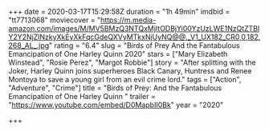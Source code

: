 +++
date = 2020-03-17T15:29:58Z
duration = "1h 49min"
imdbid = "tt7713068"
moviecover = "https://m.media-amazon.com/images/M/MV5BMzQ3NTQxMjItODBjYi00YzUzLWE1NzQtZTBlY2Y2NjZlNzkyXkEyXkFqcGdeQXVyMTkxNjUyNQ@@._V1_UX182_CR0,0,182,268_AL_.jpg"
rating = "6.4"
slug = "Birds of Prey And the Fantabulous Emancipation of One Harley Quinn 2020"
stars = ["Mary Elizabeth Winstead", "Rosie Perez", "Margot Robbie"]
story = "After splitting with the Joker, Harley Quinn joins superheroes Black Canary, Huntress and Renee Montoya to save a young girl from an evil crime lord."
tags = ["Action", "Adventure", "Crime"]
title = "Birds of Prey: And the Fantabulous Emancipation of One Harley Quinn "
trailer = "https://www.youtube.com/embed/D0MapbII0Bk"
year = "2020"

+++

